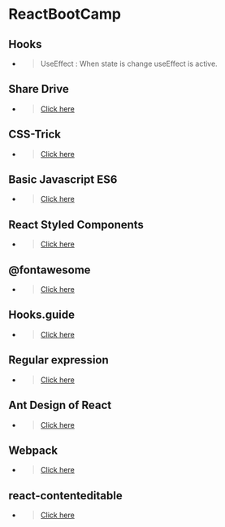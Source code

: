 # ReactBootCamp

## Hooks

- > UseEffect : When state is change useEffect is active.

## Share Drive

- > [Click here](https://drive.google.com/drive/folders/1uZLqJosNOZTLlcjrJxnFm04dV6vkGoY9)

## CSS-Trick

- > [Click here](https://css-tricks.com/)

## Basic Javascript ES6

- > [Click here](https://repl.it/@WorapolBuraphan/reactjs-course-for-week2-javascript)

## React Styled Components

- > [Click here](https://www.styled-components.com/docs/basics#installation)

## @fontawesome

- > [Click here](https://github.com/FortAwesome/react-fontawesome)

## Hooks.guide

- > [Click here](https://www.hooks.guide/)

## Regular expression

- > [Click here](https://regexr.com/)

## Ant Design of React

- > [Click here](https://ant.design/docs/react/introduce)

## Webpack

- > [Click here](https://webpack.js.org/)

## react-contenteditable

- > [Click here](https://github.com/lovasoa/react-contenteditable)
